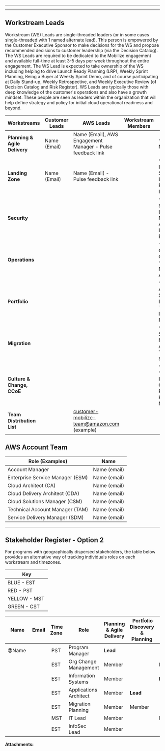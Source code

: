   

  

|    |    |    |    |
| --- | --- | --- | --- |

  

* * *

* * *

Workstream Leads
----------------

Workstream (WS) Leads are single-threaded leaders (or in some cases single-threaded with 1 named alternate lead). This person is empowered by the Customer Executive Sponsor to make decisions for the WS and propose recommended decisions to customer leadership (via the Decision Catalog). The WS Leads are required to be dedicated to the Mobilize engagement and available full-time at least 3-5 days per week throughout the entire engagement. The WS Lead is expected to take ownership of the WS including helping to drive Launch Ready Planning (LRP), Weekly Sprint Planning, Being a Buyer at Weekly Sprint Demo, and of course participating at Daily Stand-up, Weekly Retrospective, and Weekly Executive Review (of Decision Catalog and Risk Register). WS Leads are typically those with deep knowledge of the customer's operations and also have a growth mindset. These people are seen as leaders within the organization that will help define strategy and policy for initial cloud operational readiness and beyond. 

  

| Workstreams | Customer Leads | AWS Leads | Workstream Members | Desired Roles |
| --- | --- | --- | --- | --- |
| **Planning & Agile Delivery** | Name (Email) |   Name (Email), AWS Engagement Manager - Pulse feedback link   |     |   *   PMO *   Scrum Master *   Sponsor    |
| **Landing Zone**  | Name (Email) | Name (Email) - Pulse feedback link |     |   *   Network Infrastructure *   Shared Services *   Infrastructure Engineering *   Information Security   |
| **Security** |     |     |     |   *   Information Security *   Security Logging/Incident Management *   Audit/Compliance *   Infrastructure Engineering   |
| **Operations**  |     |     |     |   *   Infrastructure Operations (Incident, Config, Patch, Log)  *   Service Delivery Managers *   Change Advisory Board   |
| **Portfolio**  |     |         |     |   *   Project Sponsor *   Application/Database Support Teams *   Licensing Support Teams *   DevOps lead *   Economist/ Financial Manager   |
| **Migration**  |     |     |     |   *   Business Owners *   Service Delivery Managers *   Application Support Teams *   Database Support Teams   |
| **Culture & Change, CCoE**  |     |     |     |   *   Executive Sponsor  *   VPs (Engineering, Infrastructure)  *   COO/CIO/CISO *   Project Sponsor *   HR/Resource Management   |
| **Team Distribution List** |     | customer-mobilize-team@amazon.com (example) |     |     |

AWS Account Team
----------------

| Role (Examples) | Name |
| --- | --- |
| Account Manager | Name (email) |
| Enterprise Service Manager (ESM) | Name (email) |
| Cloud Architect (CA) | Name (email) |
| Cloud Delivery Architect (CDA) | Name (email) |
| Cloud Solutions Manager (CSM) | Name (email) |
| Technical Account Manager (TAM) | Name (email) |
| Service Delivery Manager (SDM) | Name (email) |

* * *

Stakeholder Register - Option 2 
--------------------------------

  

For programs with geographically dispersed stakeholders, the table below provides an alternative way of tracking individuals roles on each workstream and timezones. 

  

| Key |
| --- |
| BLUE - EST  |
| RED - PST  |
| YELLOW - MST  |
| GREEN - CST |

  

| Name | Email |   Time  Zone    | Role | Planning & Agile Delivery |  Portfolio Discovery & Planning |  Operations |  Migration Process & Experience |  Security, Risk, & Compliance |  Landing Zone |  **Culture & Change, CCoE**  |
| --- | --- | --- | --- | --- | --- | --- | --- | --- | --- | --- |
| @Name  |     |  PST | Program Manager | **Lead**  |     |     |     |     |     |     |
|     |     |  EST | Org Change Management |   Member   |     | Member |     |     | Member | **Lead**  |
|     |     |  EST | Information Systems | Member |     | **Lead**  |     |     | Member |     |
|     |     |  EST | Applications Architect | Member | **Lead** |     |     |     |     |     |
|     |     |  EST | Migration Planning | Member | Member |     | **Lead** |     |     |     |
|     |     |  MST | IT Lead | Member |     | Member | Member | Member | **Lead** |     |
|     |     |  EST | InfoSec Lead | Member |     |     |     | **Lead** | Member | Member  |

 **Attachments:** 

